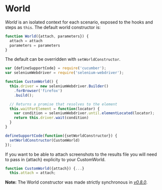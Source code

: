# World

*World* is an isolated context for each scenario, exposed to the hooks and steps as `this`.
The default world constructor is:

```javascript
function World({attach, parameters}) {
  attach = attach
  parameters = parameters
}
```

The default can be overridden with `setWorldConstructor`.

```javascript
var {defineSupportCode} = require('cucumber');
var seleniumWebdriver = require('selenium-webdriver');

function CustomWorld() {
  this.driver = new seleniumWebdriver.Builder()
    .forBrowser('firefox')
    .build();

  // Returns a promise that resolves to the element
  this.waitForElement = function(locator) {
    var condition = seleniumWebdriver.until.elementLocated(locator);
    return this.driver.wait(condition)
  }
}

defineSupportCode(function({setWorldConstructor}) {
  setWorldConstructor(CustomWorld)
});
```

If you want to be able to attach screenshots to the results file you will need to pass in {attach} explicity to your CustomWorld.

```javascript
function CustomWorld({attach}) {...}
  this.attach = attach;
```

**Note:** The World constructor was made strictly synchronous in *[v0.8.0](https://github.com/cucumber/cucumber-js/releases/tag/v0.8.0)*.
